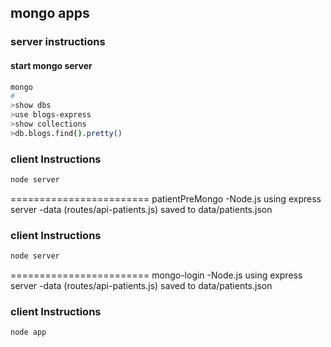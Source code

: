 ## mongo apps

### server instructions
#### start mongo server
```sh
mongo
#
>show dbs
>use blogs-express
>show collections
>db.blogs.find().pretty()
```

### client Instructions
```sh
node server
```

========================
patientPreMongo
-Node.js using express server
-data (routes/api-patients.js) saved to data/patients.json

### client Instructions
```sh
node server
```

========================
mongo-login
-Node.js using express server
-data (routes/api-patients.js) saved to data/patients.json

### client Instructions
```sh
node app
```
